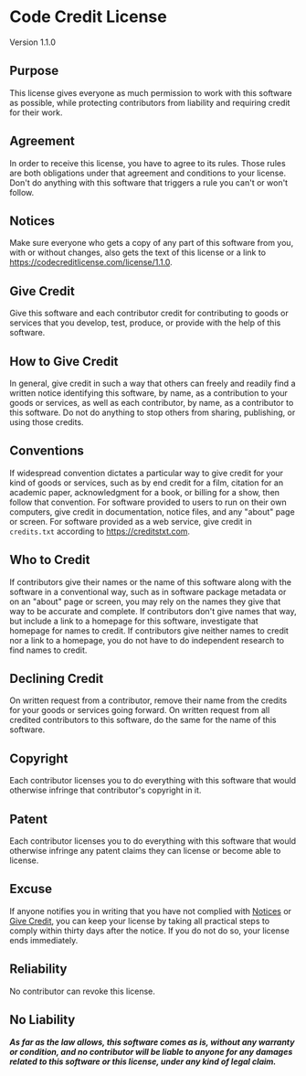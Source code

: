 
# Code Credit License

Version 1.1.0

## Purpose

This license gives everyone as much permission to work with
this software as possible, while protecting contributors
from liability and requiring credit for their work.

## Agreement

In order to receive this license, you have to agree
to its rules.  Those rules are both obligations under
that agreement and conditions to your license.  Don't do
anything with this software that triggers a rule you can't
or won't follow.

## Notices

Make sure everyone who gets a copy of any part of
this software from you, with or without changes,
also gets the text of this license or a link to
<https://codecreditlicense.com/license/1.1.0>.

## Give Credit

Give this software and each contributor credit for
contributing to goods or services that you develop, test,
produce, or provide with the help of this software.

## How to Give Credit

In general, give credit in such a way that others can
freely and readily find a written notice identifying
this software, by name, as a contribution to your goods
or services, as well as each contributor, by name, as a
contributor to this software.  Do not do anything to stop
others from sharing, publishing, or using those credits.

## Conventions

If widespread convention dictates a particular way to
give credit for your kind of goods or services, such as
by end credit for a film, citation for an academic paper,
acknowledgment for a book, or billing for a show, then
follow that convention.  For software provided to users to
run on their own computers, give credit in documentation,
notice files, and any "about" page or screen.  For software
provided as a web service, give credit in `credits.txt`
according to <https://creditstxt.com>.

## Who to Credit

If contributors give their names or the name of this
software along with the software in a conventional way,
such as in software package metadata or on an "about" page
or screen, you may rely on the names they give that way
to be accurate and complete.  If contributors don't give
names that way, but include a link to a homepage for this
software, investigate that homepage for names to credit.
If contributors give neither names to credit nor a link
to a homepage, you do not have to do independent research
to find names to credit.

## Declining Credit

On written request from a contributor, remove their name
from the credits for your goods or services going forward.
On written request from all credited contributors to this
software, do the same for the name of this software.

## Copyright

Each contributor licenses you to do everything with this
software that would otherwise infringe that contributor's
copyright in it.

## Patent

Each contributor licenses you to do everything with this
software that would otherwise infringe any patent claims
they can license or become able to license.

## Excuse

If anyone notifies you in writing that you have
not complied with [Notices](#notices) or [Give
Credit](#give-credit), you can keep your license by
taking all practical steps to comply within thirty days
after the notice.  If you do not do so, your license
ends immediately.

## Reliability

No contributor can revoke this license.

## No Liability

***As far as the law allows, this software comes as is,
without any warranty or condition, and no contributor
will be liable to anyone for any damages related to this
software or this license, under any kind of legal claim.***
